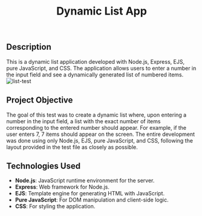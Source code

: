 <h1 align="center">Dynamic List App</h1> <br>

## Description
This is a dynamic list application developed with Node.js, Express, EJS, pure JavaScript, and CSS. The application allows users to enter a number in the input field and see a dynamically generated list of numbered items.
![list-test](https://github.com/Isis-gsantos/front_end_test_7a_IsisGSantos/assets/142533840/9a1eccd0-d584-4a01-a07d-a4f427c8136b)

## Project Objective
The goal of this test was to create a dynamic list where, upon entering a number in the input field, a list with the exact number of items corresponding to the entered number should appear. For example, if the user enters 7, 7 items should appear on the screen. The entire development was done using only Node.js, EJS, pure JavaScript, and CSS, following the layout provided in the test file as closely as possible. <br>

## Technologies Used

- **Node.js**: JavaScript runtime environment for the server.
- **Express**: Web framework for Node.js.
- **EJS**: Template engine for generating HTML with JavaScript.
- **Pure JavaScript**: For DOM manipulation and client-side logic.
- **CSS**: For styling the application.

